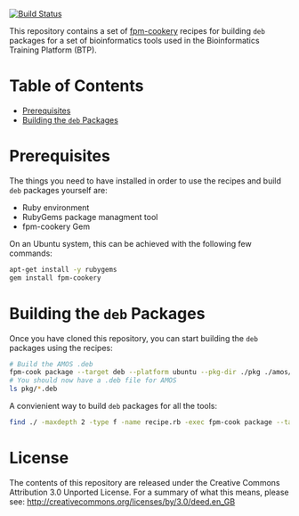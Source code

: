 [![Build Status](https://travis-ci.org/BPA-CSIRO-Workshops/btp-tools.svg?branch=master)](https://travis-ci.org/BPA-CSIRO-Workshops/btp-tools)

This repository contains a set of [fpm-cookery](https://github.com/bernd/fpm-cookery) recipes for building `deb`
packages for a set of bioinformatics tools used in the Bioinformatics Training Platform (BTP).

# Table of Contents

  - [Prerequisites](#prerequisites)
  - [Building the `deb` Packages](#building-the-deb-packages)

# Prerequisites
The things you need to have installed in order to use the recipes and build `deb` packages yourself are:

  * Ruby environment
  * RubyGems package managment tool
  * fpm-cookery Gem

On an Ubuntu system, this can be achieved with the following few commands:

```bash
apt-get install -y rubygems
gem install fpm-cookery
```

# Building the `deb` Packages
Once you have cloned this repository, you can start building the `deb` packages using the recipes:

```bash
# Build the AMOS .deb
fpm-cook package --target deb --platform ubuntu --pkg-dir ./pkg ./amos/recipe.rb
# You should now have a .deb file for AMOS
ls pkg/*.deb
```

A convienient way to build `deb` packages for all the tools:

```bash
find ./ -maxdepth 2 -type f -name recipe.rb -exec fpm-cook package --target deb --platform ubuntu --pkg-dir ./pkg {} \;
```
License
=======
The contents of this repository are released under the Creative Commons
Attribution 3.0 Unported License. For a summary of what this means,
please see:
http://creativecommons.org/licenses/by/3.0/deed.en_GB
